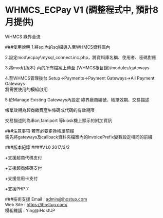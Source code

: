 # WHMCS_ECPay V1 (調整程式中, 預計8月提供)
WHMCS 綠界金流

###使用說明
1.將sql內的sql檔導入至WHMCS資料庫內 
 
2.設定mod\ecpay\mysql_connect.inc.php，將資料庫名稱、使用者、密碼對應 
 
3.將mod/{版本} 內的所有檔案上傳至 {WHMCS根目錄}/modules/gateways  

4.至WHMCS管理後台 Setup->Payments->Payment Gateways->All Payment Gateways  
將需要使用的模組啟用  

5.於Manage Existing Gateways內設定 綠界廠商編號、帳單效期、交易描述  

帳單效期為超商繳費產生條碼或代碼的有效期限

交易描述則為iBon,famiport 等kiosk機上顯示的附加資訊

###注意事項
若有必要更換帳單前綴  
需先將gateways及callback資料夾檔案內的InvoicePrefix變數設定相同的前綴

###版本紀錄
####V1.0
2017/3/2  

+支援超商代碼支付 
 
+支援超商條碼支付 
 
+支援信用卡支付

+支援PHP 7

###技術支援
Email : admin@ihostup.com  
Web Site : https://ihostup.com/   
模組維護 : Ying@iHostUP
